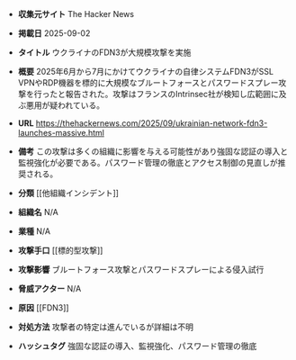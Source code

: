 - **収集元サイト**
The Hacker News

- **掲載日**
2025-09-02

- **タイトル**
ウクライナのFDN3が大規模攻撃を実施

- **概要**
2025年6月から7月にかけてウクライナの自律システムFDN3がSSL VPNやRDP機器を標的に大規模なブルートフォースとパスワードスプレー攻撃を行ったと報告された。攻撃はフランスのIntrinsec社が検知し広範囲に及ぶ悪用が疑われている。

- **URL**
https://thehackernews.com/2025/09/ukrainian-network-fdn3-launches-massive.html

- **備考**
この攻撃は多くの組織に影響を与える可能性があり強固な認証の導入と監視強化が必要である。パスワード管理の徹底とアクセス制御の見直しが推奨される。

- **分類**
[[他組織インシデント]]

- **組織名**
N/A

- **業種**
N/A

- **攻撃手口**
[[標的型攻撃]]

- **攻撃影響**
ブルートフォース攻撃とパスワードスプレーによる侵入試行

- **脅威アクター**
N/A

- **原因**
[[FDN3]]

- **対処方法**
攻撃者の特定は進んでいるが詳細は不明

- **ハッシュタグ**
強固な認証の導入、監視強化、パスワード管理の徹底
